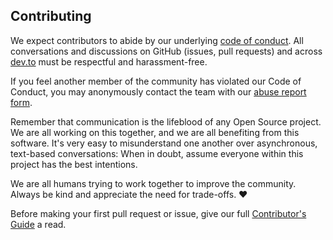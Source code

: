 ## Contributing

We expect contributors to abide by our underlying
[code of conduct](https://forem.dev/code-of-conduct). All conversations and
discussions on GitHub (issues, pull requests) and across
[dev.to](https://forem.dev) must be respectful and harassment-free.

If you feel another member of the community has violated our Code of Conduct,
you may anonymously contact the team with our
[abuse report form](https://forem.dev/report-abuse).

Remember that communication is the lifeblood of any Open Source project. We are
all working on this together, and we are all benefiting from this software. It's
very easy to misunderstand one another over asynchronous, text-based
conversations: When in doubt, assume everyone within this project has the best
intentions.

We are all humans trying to work together to improve the community. Always be
kind and appreciate the need for trade-offs. ❤️

Before making your first pull request or issue, give our full
[Contributor's Guide](https://docs.forem.com/contributing/forem/) a read.
